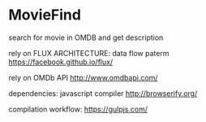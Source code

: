 # MovieFind
search for movie in OMDB and get description


rely on FLUX ARCHITECTURE:
data flow paterm
https://facebook.github.io/flux/

rely on OMDb API
http://www.omdbapi.com/


dependencies:
javascript compiler
http://browserify.org/

compilation workflow:
https://gulpjs.com/